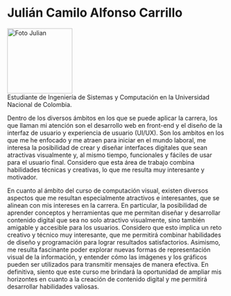 # Julián Camilo Alfonso Carrillo

<div class="pull-right">
    <img src="/showcase/images/Foto_Julian.jpeg" alt="Foto Julian" style="height: 150px; width:150px;"/>   
</div>
Estudiante de Ingeniería de Sistemas y Computación en la Universidad Nacional de Colombia.



 

Dentro de los diversos ámbitos en los que se puede aplicar la carrera, los que llaman mi atención son el desarrollo web en front-end y el diseño de la interfaz de usuario y experiencia de usuario (UI/UX). Son los ambitos en los que me he enfocado y me atraen para iniciar en el mundo laboral, me interesa la posibilidad de crear y diseñar interfaces digitales que sean atractivas visualmente y, al mismo tiempo, funcionales y fáciles de usar para el usuario final. Considero que esta área de trabajo combina habilidades técnicas y creativas, lo que me resulta muy interesante y motivador.

En cuanto al ámbito del curso de computación visual, existen diversos aspectos que me resultan especialmente atractivos e interesantes, que se alinean con mis intereses en la carrera. En particular, la posibilidad de aprender conceptos y herramientas que me permitan diseñar y desarrollar contenido digital que sea no solo atractivo visualmente, sino también amigable y accesible para los usuarios. Considero que esto implica un reto creativo y técnico muy interesante, que me permitirá combinar habilidades de diseño y programación para lograr resultados satisfactorios. Asimismo, me resulta fascinante poder explorar nuevas formas de representación visual de la información, y entender cómo las imágenes y los gráficos pueden ser utilizados para transmitir mensajes de manera efectiva. En definitiva, siento que este curso me brindará la oportunidad de ampliar mis horizontes en cuanto a la creación de contenido digital y me permitirá desarrollar habilidades valiosas.